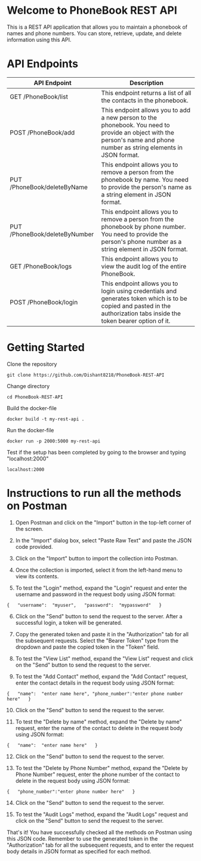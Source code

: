 # Welcome to PhoneBook REST API

This is a REST API application that allows you to maintain a phonebook of names and phone numbers. You can store, retrieve, update, and delete information using this API.

#  API Endpoints

| API Endpoint | Description |  
| ----------- | ----------- |  
| GET /PhoneBook/list | This endpoint returns a list of all the contacts in the phonebook. |  
| POST /PhoneBook/add| This endpoint allows you to add a new person to the phonebook. You need to provide an object with the person's name and phone number as string elements in JSON format. |
| PUT /PhoneBook/deleteByName | This endpoint allows you to remove a person from the phonebook by name. You need to provide the person's name as a string element in JSON format. |  
| PUT /PhoneBook/deleteByNumber| This endpoint allows you to remove a person from the phonebook by phone number. You need to provide the person's phone number as a string element in JSON format. |
| GET /PhoneBook/logs|This endpoint allows you to view the audit log of the entire PhoneBook. |
|POST /PhoneBook/login|This endpoint allows you to login using credentials and generates token which is to be copied and pasted in the authorization tabs inside the token bearer option of it.

#  Getting Started

Clone the repository

`git clone https://github.com/Dishant8218/PhoneBook-REST-API` 

Change directory

`cd PhoneBook-REST-API` 

Build the docker-file

`docker build -t my-rest-api . ` 

Run the docker-file

`docker run -p 2000:5000 my-rest-api` 

Test if the setup has been completed by going to the browser and typing "localhost:2000"

`localhost:2000`

#  Instructions to run all the methods on Postman


1.  Open Postman and click on the "Import" button in the top-left corner of the screen.
    
2.  In the "Import" dialog box, select "Paste Raw Text" and paste the JSON code provided.
    
3.  Click on the "Import" button to import the collection into Postman.
    
4.  Once the collection is imported, select it from the left-hand menu to view its contents.
    
5.  To test the "Login" method, expand the "Login" request and enter the username and password in the request body using JSON format:

`{  
"username":  "myuser",  
"password":  "mypassword"  
}`

6.  Click on the "Send" button to send the request to the server. After a successful login, a token will be generated.
    
7.  Copy the generated token and paste it in the "Authorization" tab for all the subsequent requests. Select the "Bearer Token" type from the dropdown and paste the copied token in the "Token" field.
    
8.  To test the "View List" method, expand the "View List" request and click on the "Send" button to send the request to the server.
    
9.  To test the "Add Contact" method, expand the "Add Contact" request, enter the contact details in the request body using JSON format:
    
`{  
"name":  "enter name here",
"phone_number":"enter phone number here"  
}`

10.  Click on the "Send" button to send the request to the server.
    
11.  To test the "Delete by name" method, expand the "Delete by name" request, enter the name of the contact to delete in the request body using JSON format:
    
`{  
"name":  "enter name here"  
}`

12.  Click on the "Send" button to send the request to the server.
    
13.  To test the "Delete by Phone Number" method, expand the "Delete by Phone Number" request, enter the phone number of the contact to delete in the request body using JSON format:
    
`{  
"phone_number":"enter phone number here"  
}`

14.  Click on the "Send" button to send the request to the server.
    
15.  To test the "Audit Logs" method, expand the "Audit Logs" request and click on the "Send" button to send the request to the server.
    
That's it! You have successfully checked all the methods on Postman using this JSON code. Remember to use the generated token in the "Authorization" tab for all the subsequent requests, and to enter the request body details in JSON format as specified for each method.

